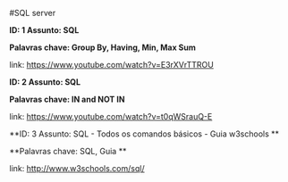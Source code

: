 #SQL server

 
 **ID: 1 Assunto: SQL** 
 
 **Palavras chave: Group By, Having, Min, Max Sum**

 link: https://www.youtube.com/watch?v=E3rXVrTTROU

 **ID: 2 Assunto: SQL**  

 **Palavras chave: IN and NOT IN**

 link: https://www.youtube.com/watch?v=t0qWSrauQ-E

 **ID: 3 Assunto: SQL - Todos os comandos básicos - Guia w3schools ** 
 
 **Palavras chave: SQL, Guia **

 link: http://www.w3schools.com/sql/

 
 
 
 
 








